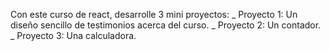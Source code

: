 Con este curso de react, desarrolle 3 mini proyectos:
_ Proyecto 1: Un diseño sencillo de testimonios acerca del curso.
_ Proyecto 2: Un contador.
_ Proyecto 3: Una calculadora.
